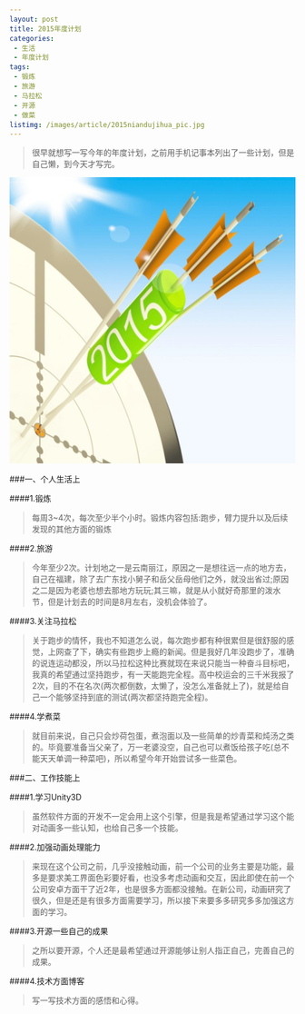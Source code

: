```yaml
---
layout: post
title: 2015年度计划
categories:
 - 生活
 - 年度计划
tags:
 - 锻炼
 - 旅游
 - 马拉松
 - 开源
 - 做菜
listimg: /images/article/2015niandujihua_pic.jpg
---
```



>很早就想写一写今年的年度计划，之前用手机记事本列出了一些计划，但是自己懒，到今天才写完。

<!-- more -->

![目标总是要有的](/images/article/2015niandujihua_pic.jpg)

###一、个人生活上

####1.锻炼

> 每周3~4次，每次至少半个小时。锻炼内容包括:跑步，臂力提升以及后续发现的其他方面的锻炼

####2.旅游
>今年至少2次。计划地之一是云南丽江，原因之一是想往远一点的地方去，自己在福建，除了去广东找小舅子和岳父岳母他们之外，就没出省过;原因之二是因为老婆也想去那地方玩玩;其三嘛，就是从小就好奇那里的泼水节，但是计划去的时间是8月左右，没机会体验了。
	
####3.关注马拉松
>关于跑步的情怀，我也不知道怎么说，每次跑步都有种很累但是很舒服的感觉，上网查了下，确实有些跑步上瘾的新闻。但是我好几年没跑步了，准确的说连运动都没，所以马拉松这种比赛就现在来说只能当一种奋斗目标吧，我真的希望通过坚持跑步，有一天能跑完全程。高中校运会的三千米我报了2次，目的不在名次(两次都倒数，太懒了，没怎么准备就上了)，就是给自己一个能够坚持到底的测试(两次都坚持跑完全程)。

####4.学煮菜
>就目前来说，自己只会炒荷包蛋，煮泡面以及一些简单的炒青菜和炖汤之类的。毕竟要准备当父亲了，万一老婆没空，自己也可以煮饭给孩子吃(总不能天天单调一种菜吧)，所以希望今年开始尝试多一些菜色。

###二、工作技能上

####1.学习Unity3D

>虽然软件方面的开发不一定会用上这个引擎，但是我是希望通过学习这个能对动画多一些认知，也给自己多一个技能。

####2.加强动画处理能力

>来现在这个公司之前，几乎没接触动画，前一个公司的业务主要是功能，最多是要求美工界面色彩要好看，也没多考虑动画和交互，因此即使在前一个公司安卓方面干了近2年，也是很多方面都没接触。在新公司，动画研究了很久，但是还是有很多方面需要学习，所以接下来要多多研究多多加强这方面的学习。

####3.开源一些自己的成果

>之所以要开源，个人还是最希望通过开源能够让别人指正自己，完善自己的成果。

####4.技术方面博客

>写一写技术方面的感悟和心得。
